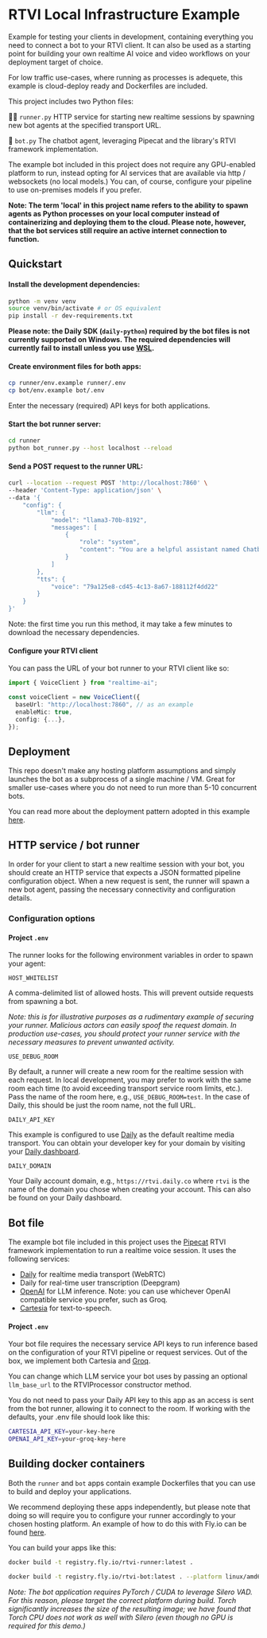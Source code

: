 # RTVI Local Infrastructure Example

Example for testing your clients in development, containing everything you need to connect a bot to your RTVI client. It can also be used as a starting point for building your own realtime AI voice and video workflows on your deployment target of choice.

For low traffic use-cases, where running as processes is adequete, this example is cloud-deploy ready and Dockerfiles are included.

This project includes two Python files:

🏃‍♀️ `runner.py` HTTP service for starting new realtime sessions by spawning new bot agents at the specified transport URL.

🤖 `bot.py` The chatbot agent, leveraging Pipecat and the library's RTVI framework implementation.


The example bot included in this project does not require any GPU-enabled platform to run, instead opting for AI services that are available via http / websockets (no local models.) You can, of course, configure your pipeline to use on-premises models if you prefer.

**Note: The term 'local' in this project name refers to the ability to spawn agents as Python processes on your local computer instead of containerizing and deploying them to the cloud. Please note, however, that the bot services still require an active internet connection to function.**


## Quickstart

#### Install the development dependencies:

```bash
python -m venv venv
source venv/bin/activate # or OS equivalent
pip install -r dev-requirements.txt
```

**Please note: the Daily SDK (`daily-python`) required by the bot files is not currently supported on Windows. The required dependencies will currently fail to install unless you use [WSL](https://learn.microsoft.com/en-us/windows/wsl/install).**

#### Create environment files for both apps:

```bash
cp runner/env.example runner/.env
cp bot/env.example bot/.env
```

Enter the necessary (required) API keys for both applications.


#### Start the bot runner server:

```bash
cd runner
python bot_runner.py --host localhost --reload
```

#### Send a POST request to the runner URL:

```bash
curl --location --request POST 'http://localhost:7860' \
--header 'Content-Type: application/json' \
--data '{
    "config": {
        "llm": {
            "model": "llama3-70b-8192",
            "messages": [
                {
                    "role": "system",
                    "content": "You are a helpful assistant named Chatbot. Briefly say hello!"
                }
            ]
        },
        "tts": {
            "voice": "79a125e8-cd45-4c13-8a67-188112f4dd22"
        }
    }
}'
```

Note: the first time you run this method, it may take a few minutes to download the necessary dependencies.


#### Configure your RTVI client

You can pass the URL of your bot runner to your RTVI client like so:

```typescript
import { VoiceClient } from "realtime-ai";

const voiceClient = new VoiceClient({
  baseUrl: "http://localhost:7860", // as an example
  enableMic: true,
  config: {...},
});
```

## Deployment

This repo doesn't make any hosting platform assumptions and simply launches the bot as a subprocess of a single machine / VM. Great for smaller use-cases where you do not need to run more than 5-10 concurrent bots.

You can read more about the deployment pattern adopted in this example [here](https://docs.pipecat.ai/deployment/pattern).


## HTTP service / bot runner

In order for your client to start a new realtime session with your bot, you should create an HTTP service that expects a JSON formatted pipeline configuration object. When a new request is sent, the runner will spawn a new bot agent, passing the necessary connectivity and configuration details.


### Configuration options

#### Project `.env`

The runner looks for the following environment variables in order to spawn your agent:

`HOST_WHITELIST`

A comma-delimited list of allowed hosts. This will prevent outside requests from spawning a bot.

_Note: this is for illustrative purposes as a rudimentary example of securing your runner. Malicious actors can easily spoof the request domain. In production use-cases, you should protect your runner service with the necessary measures to prevent unwanted activity._

`USE_DEBUG_ROOM`

By default, a runner will create a new room for the realtime session with each request. In local development, you may prefer to work with the same room each time (to avoid exceeding transport service room limits, etc.). Pass the name of the room here, e.g., `USE_DEBUG_ROOM=test`. In the case of Daily, this should be just the room name, not the full URL.

`DAILY_API_KEY`

This example is configured to use [Daily](https://www.daily.co) as the default realtime media transport. You can obtain your developer key for your domain by visiting your [Daily dashboard](https://dashboard.daily.co).

`DAILY_DOMAIN`

Your Daily account domain, e.g., `https://rtvi.daily.co` where `rtvi` is the name of the domain you chose when creating your account. This can also be found on your Daily dashboard.


## Bot file

The example bot file included in this project uses the [Pipecat](https://www.pipecat.ai) RTVI framework implementation to run a realtime voice session. It uses the following services:

- [Daily](www.daily.co) for realtime media transport (WebRTC)
- Daily for real-time user transcription (Deepgram)
- [OpenAI](https://openai.com/) for LLM inference. Note: you can use whichever OpenAI compatible service you prefer, such as Groq.
- [Cartesia](https://cartesia.ai/) for text-to-speech.


#### Project `.env`

Your bot file requires the necessary service API keys to run inference based on the configuration of your RTVI pipeline or request services. Out of the box, we implement both Cartesia and [Groq](https://groq.com/).

You can change which LLM service your bot uses by passing an optional `llm_base_url` to the RTVIProcessor constructor method.

You do not need to pass your Daily API key to this app as an access is sent from the bot runner, allowing it to connect to the room. If working with the defaults, your .env file should look like this:

```bash
CARTESIA_API_KEY=your-key-here
OPENAI_API_KEY=your-groq-key-here
```

## Building docker containers

Both the `runner` and `bot` apps contain example Dockerfiles that you can use to build and deploy your applications. 

We recommend deploying these apps independently, but please note that doing so will require you to configure your runner accordingly to your chosen hosting platform. An example of how to do this with Fly.io can be found [here](https://docs.pipecat.ai/deployment/fly).


You can build your apps like this:

```bash
docker build -t registry.fly.io/rtvi-runner:latest .

docker build -t registry.fly.io/rtvi-bot:latest . --platform linux/amd64
```

_Note: The bot application requires PyTorch / CUDA to leverage Silero VAD. For this reason, please target the correct platform during build. Torch significantly increases the size of the resulting image; we have found that Torch CPU does not work as well with Silero (even though no GPU is required for this demo.)_